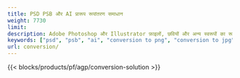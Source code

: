 ```yaml
---
title: PSD PSB और AI प्रारूप रूपांतरण समाधान
weight: 7730
limit: 
description: Adobe Photoshop और Illustrator फ़ाइलों, छवियों और अन्य स्वरूपों का रूपांतरण
keywords: ["psd", "psb", "ai", "conversion to png", "conversion to jpg", "conversion to pdf", "convert to gif", "convert to bmp", "convert to tiff"]
url: conversion/
---
```


{{< blocks/products/pf/agp/conversion-solution >}} 
